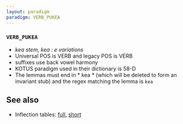 ```yaml
---
layout: paradigm
paradigm: VERB_PUKEA
---
```

### ` VERB_PUKEA `

* _kea stem, kea : e variations_
* Universal POS is VERB and legacy POS is VERB
* suffixes use back vowel harmony
* KOTUS paradigm used in their dictionary is 58-D
* The lemmas must end in * kea * (which will be deleted to form an invariant stub) and the regex matching the lemma is ` kea `

## See also

* Inflection tables: [full](gen/P/pukea.html), [short](gen/P/pukea_wikt.html)

